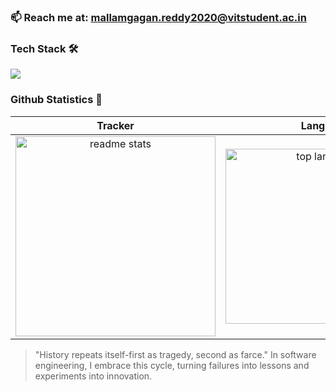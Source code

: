 
### 📫 Reach me at: [mallamgagan.reddy2020@vitstudent.ac.in](mailto:mallamgagan.reddy2020@vitstudent.ac.in)

### Tech Stack 🛠     
[![](https://skillicons.dev/icons?i=java,python,mysql,vercel,idea,vscode,git,github,latex)](https://skillicons.dev)     
    
### Github Statistics 🚀    
 
|   Tracker   |       Lang         |    Streak    |   
|:-----------:|:------------------:|:------------:|
| <img width=320 src="https://github-readme-stats.vercel.app/api?username=GaganReddyin&count_private=true&show_icons=true&theme=react&rank_icon=github&border_radius=10" alt="readme stats" /> | <img width=280 align="center" src="https://github-readme-stats.vercel.app/api/top-langs/?username=GaganReddyin&hide=HTML&langs_count=8&layout=compact&theme=react&border_radius=10&size_weight=0.5&count_weight=0.5" alt="top langs" /> | <img width=320 src="https://github-readme-streak-stats.herokuapp.com/?user=GaganReddyin&theme=react&border_radius=10" alt="streak stats" /> |

>"History repeats itself-first as tragedy, second as farce."
>In software engineering, I embrace this cycle, turning failures into lessons and experiments into innovation.


                       






<!--START_SECTION:waka--








